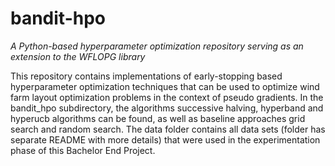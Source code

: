 # bandit-hpo
_A Python-based hyperparameter optimization repository serving as an extension to the WFLOPG library_

This repository contains implementations of early-stopping based hyperparameter optimization techniques that can be used 
to optimize wind farm layout optimization problems in the context of pseudo gradients. In the bandit_hpo subdirectory,
the algorithms successive halving, hyperband and hyperucb algorithms can be found, as well as baseline approaches grid search and
random search. The data folder contains all data sets (folder has separate README with more details) that were used in the 
experimentation phase of this Bachelor End Project.
